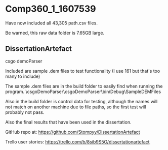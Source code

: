 # Comp360_1_1607539

Have now included all 43,305 path.csv files.

Be warned, this raw data folder is 7.65GB large.

## DissertationArtefact

csgo demoParser

Included are sample .dem files to test functionality (I use 161 but that's too many to include)

The sample .dem files are in the build folder to easily find when running the program. \csgoDemoParser\csgoDemoParser\bin\Debug\SampleDEMFiles 

Also in the build folder is control data for testing, although the names will not match on another machine due to file paths, so the first test will probably not pass.

Also the final results that have been used in the dissertation.

GitHub repo at: https://github.com/Stompyy/DissertationArtefact

Trello user stories: https://trello.com/b/8sib9S5O/dissertationartefact
